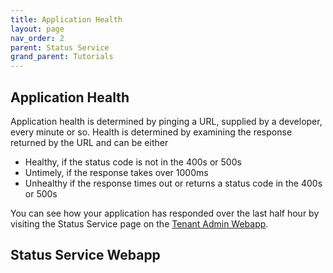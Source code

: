 ```yaml
---
title: Application Health
layout: page
nav_order: 2
parent: Status Service
grand_parent: Tutorials
---
```


## Application Health

Application health is determined by pinging a URL, supplied by a developer, every minute or so. Health is determined by examining the response returned by the URL and can be either

- Healthy, if the status code is not in the 400s or 500s
- Untimely, if the response takes over 1000ms
- Unhealthy if the response times out or returns a status code in the 400s or 500s

You can see how your application has responded over the last half hour by visiting the Status Service page on the [Tenant Admin Webapp](https://adsp.alberta.ca).

## Status Service Webapp

